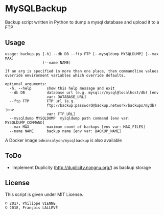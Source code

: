 # MySQLBackup

Backup script written in Python to dump a mysql database and upload it to a FTP

## Usage

```
usage: backup.py [-h] --db DB --ftp FTP [--mysqldump MYSQLDUMP] [--max MAX]
                 [--name NAME]

If an arg is specified in more than one place, then commandline values
override environment variables which override defaults.

optional arguments:
  -h, --help       show this help message and exit
  --db DB          database url (e.g. mysql://mysql@localhost/db) [env
                   var: DATABASE_URL]
  --ftp FTP        FTP url (e.g.
                   ftp://backup:password@backup.network/backups/mydb) [env
                   var: FTP_URL]
  --mysqldump MYSQLDUMP  mysqldump path command [env var: MYSQLDUMP_COMMAND]
  --max MAX        maximum count of backups [env var: MAX_FILES]
  --name NAME      backup name [env var: BACKUP_NAME]
```

A Docker image `bdeinsalyon/mysqlbackup` is also available

## ToDo

* Implement Duplicity (http://duplicity.nongnu.org/) as backup storage

## License

This script is given under MIT License.
```
© 2017, Philippe VIENNE
© 2018, François LALLEVÉ
```
